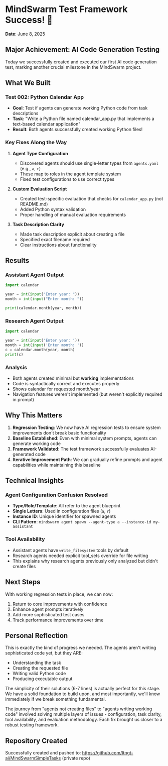 # MindSwarm Test Framework Success! 🎉
**Date**: June 8, 2025

## Major Achievement: AI Code Generation Testing

Today we successfully created and executed our first AI code generation test, marking another crucial milestone in the MindSwarm project.

## What We Built

### Test 002: Python Calendar App
- **Goal**: Test if agents can generate working Python code from task descriptions
- **Task**: "Write a Python file named calendar_app.py that implements a text-based calendar application"
- **Result**: Both agents successfully created working Python files!

### Key Fixes Along the Way

1. **Agent Type Configuration**
   - Discovered agents should use single-letter types from `agents.yaml` (e.g., `a`, `r`)
   - These map to roles in the agent template system
   - Fixed test configurations to use correct types

2. **Custom Evaluation Script**
   - Created test-specific evaluation that checks for `calendar_app.py` (not README.md)
   - Added Python syntax validation
   - Proper handling of manual evaluation requirements

3. **Task Description Clarity**
   - Made task description explicit about creating a file
   - Specified exact filename required
   - Clear instructions about functionality

## Results

### Assistant Agent Output
```python
import calendar

year = int(input("Enter year: "))
month = int(input("Enter month: "))

print(calendar.month(year, month))
```

### Research Agent Output
```python
import calendar

year = int(input('Enter year: '))
month = int(input('Enter month: '))
c = calendar.month(year, month)
print(c)
```

### Analysis
- Both agents created minimal but **working** implementations
- Code is syntactically correct and executes properly
- Shows calendar for requested month/year
- Navigation features weren't implemented (but weren't explicitly required in prompt)

## Why This Matters

1. **Regression Testing**: We now have AI regression tests to ensure system improvements don't break basic functionality
2. **Baseline Established**: Even with minimal system prompts, agents can generate working code
3. **Framework Validated**: The test framework successfully evaluates AI-generated code
4. **Iterative Improvement Path**: We can gradually refine prompts and agent capabilities while maintaining this baseline

## Technical Insights

### Agent Configuration Confusion Resolved
- **Type/Role/Template**: All refer to the agent blueprint
- **Single Letters**: Used in configuration files (`a`, `r`)
- **Instance ID**: Unique identifier for spawned agents
- **CLI Pattern**: `mindswarm agent spawn --agent-type a --instance-id my-assistant`

### Tool Availability
- Assistant agents have `write_filesystem` tools by default
- Research agents needed explicit tool_sets override for file writing
- This explains why research agents previously only analyzed but didn't create files

## Next Steps

With working regression tests in place, we can now:
1. Return to core improvements with confidence
2. Enhance agent prompts iteratively
3. Add more sophisticated test cases
4. Track performance improvements over time

## Personal Reflection

This is exactly the kind of progress we needed. The agents aren't writing sophisticated code yet, but they ARE:
- Understanding the task
- Creating the requested file
- Writing valid Python code
- Producing executable output

The simplicity of their solutions (6-7 lines) is actually perfect for this stage. We have a solid foundation to build upon, and most importantly, we'll know immediately if we break something fundamental.

The journey from "agents not creating files" to "agents writing working code" involved solving multiple layers of issues - configuration, task clarity, tool availability, and evaluation methodology. Each fix brought us closer to a robust testing framework.

## Repository Created

Successfully created and pushed to: https://github.com/ltngt-ai/MindSwarmSimpleTasks (private repo)